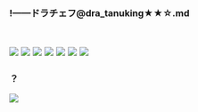 ### !——ドラチェフ@dra_tanuking★★☆.md
![]()

![](https://pbs.twimg.com/media/D_G4gQLUwAErtUY?format=jpg&name=4096x4096)
![](https://pbs.twimg.com/media/D_G4qusU4Ac7Y2Z?format=jpg&name=4096x4096)
![](https://pbs.twimg.com/media/EC5TzsXUEAEgJ8C?format=jpg&name=4096x4096)
![](https://pbs.twimg.com/media/ECuc0AxUcAMunst?format=jpg&name=4096x4096)
![](https://pbs.twimg.com/media/D7-clIpVsAAvQ__?format=jpg&name=4096x4096)
![](https://pbs.twimg.com/media/Dz_pgdjVAAAjoI6?format=jpg&name=4096x4096)
![](https://pbs.twimg.com/media/D_zysNnUIAI0l2Z?format=jpg&name=4096x4096)
---
### ？
![](https://pbs.twimg.com/media/D_2VQTTU4AEOrth?format=jpg)

